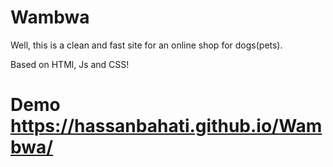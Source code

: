 # Wambwa

Well, this is a clean and fast site for an online shop for dogs(pets). 

Based on HTMl, Js and CSS! 
# Demo https://hassanbahati.github.io/Wambwa/